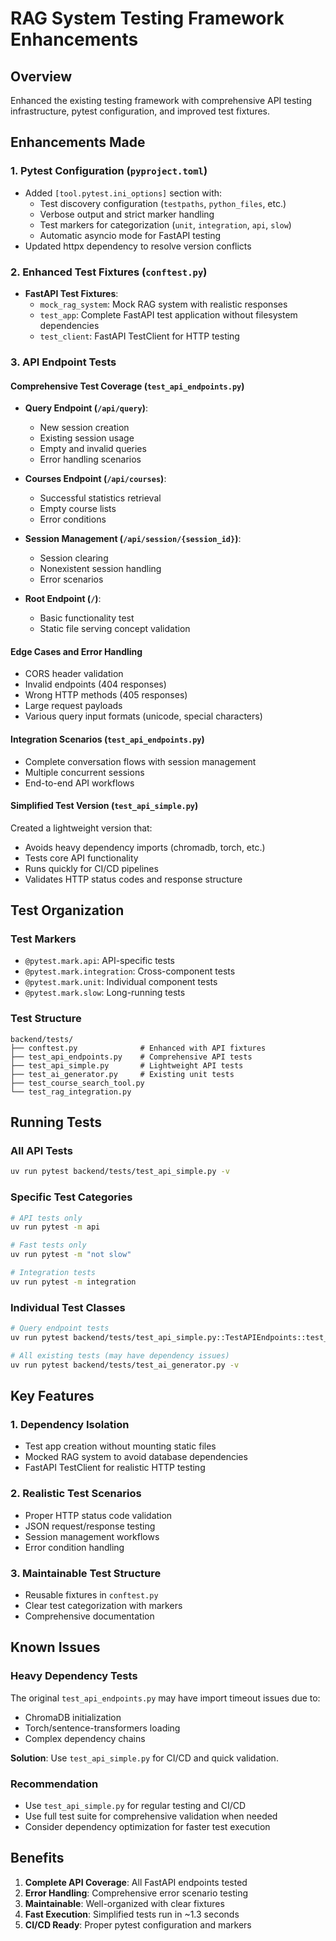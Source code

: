 # RAG System Testing Framework Enhancements

## Overview

Enhanced the existing testing framework with comprehensive API testing infrastructure, pytest configuration, and improved test fixtures.

## Enhancements Made

### 1. Pytest Configuration (`pyproject.toml`)
- Added `[tool.pytest.ini_options]` section with:
  - Test discovery configuration (`testpaths`, `python_files`, etc.)
  - Verbose output and strict marker handling
  - Test markers for categorization (`unit`, `integration`, `api`, `slow`)
  - Automatic asyncio mode for FastAPI testing
- Updated httpx dependency to resolve version conflicts

### 2. Enhanced Test Fixtures (`conftest.py`)
- **FastAPI Test Fixtures**:
  - `mock_rag_system`: Mock RAG system with realistic responses
  - `test_app`: Complete FastAPI test application without filesystem dependencies
  - `test_client`: FastAPI TestClient for HTTP testing

### 3. API Endpoint Tests

#### Comprehensive Test Coverage (`test_api_endpoints.py`)
- **Query Endpoint (`/api/query`)**:
  - New session creation
  - Existing session usage
  - Empty and invalid queries
  - Error handling scenarios

- **Courses Endpoint (`/api/courses`)**:
  - Successful statistics retrieval
  - Empty course lists
  - Error conditions

- **Session Management (`/api/session/{session_id}`)**:
  - Session clearing
  - Nonexistent session handling
  - Error scenarios

- **Root Endpoint (`/`)**:
  - Basic functionality test
  - Static file serving concept validation

#### Edge Cases and Error Handling
- CORS header validation
- Invalid endpoints (404 responses)
- Wrong HTTP methods (405 responses)
- Large request payloads
- Various query input formats (unicode, special characters)

#### Integration Scenarios (`test_api_endpoints.py`)
- Complete conversation flows with session management
- Multiple concurrent sessions
- End-to-end API workflows

#### Simplified Test Version (`test_api_simple.py`)
Created a lightweight version that:
- Avoids heavy dependency imports (chromadb, torch, etc.)
- Tests core API functionality
- Runs quickly for CI/CD pipelines
- Validates HTTP status codes and response structure

## Test Organization

### Test Markers
- `@pytest.mark.api`: API-specific tests
- `@pytest.mark.integration`: Cross-component tests
- `@pytest.mark.unit`: Individual component tests
- `@pytest.mark.slow`: Long-running tests

### Test Structure
```
backend/tests/
├── conftest.py              # Enhanced with API fixtures
├── test_api_endpoints.py    # Comprehensive API tests
├── test_api_simple.py       # Lightweight API tests
├── test_ai_generator.py     # Existing unit tests
├── test_course_search_tool.py
└── test_rag_integration.py
```

## Running Tests

### All API Tests
```bash
uv run pytest backend/tests/test_api_simple.py -v
```

### Specific Test Categories
```bash
# API tests only
uv run pytest -m api

# Fast tests only
uv run pytest -m "not slow"

# Integration tests
uv run pytest -m integration
```

### Individual Test Classes
```bash
# Query endpoint tests
uv run pytest backend/tests/test_api_simple.py::TestAPIEndpoints::test_query_endpoint

# All existing tests (may have dependency issues)
uv run pytest backend/tests/test_ai_generator.py -v
```

## Key Features

### 1. Dependency Isolation
- Test app creation without mounting static files
- Mocked RAG system to avoid database dependencies
- FastAPI TestClient for realistic HTTP testing

### 2. Realistic Test Scenarios
- Proper HTTP status code validation
- JSON request/response testing
- Session management workflows
- Error condition handling

### 3. Maintainable Test Structure
- Reusable fixtures in `conftest.py`
- Clear test categorization with markers
- Comprehensive documentation

## Known Issues

### Heavy Dependency Tests
The original `test_api_endpoints.py` may have import timeout issues due to:
- ChromaDB initialization
- Torch/sentence-transformers loading
- Complex dependency chains

**Solution**: Use `test_api_simple.py` for CI/CD and quick validation.

### Recommendation
- Use `test_api_simple.py` for regular testing and CI/CD
- Use full test suite for comprehensive validation when needed
- Consider dependency optimization for faster test execution

## Benefits

1. **Complete API Coverage**: All FastAPI endpoints tested
2. **Error Handling**: Comprehensive error scenario testing
3. **Maintainable**: Well-organized with clear fixtures
4. **Fast Execution**: Simplified tests run in ~1.3 seconds
5. **CI/CD Ready**: Proper pytest configuration and markers